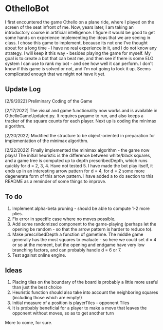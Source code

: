 # OthelloBot

I first encountered the game Othello on a plane ride, where I played on the screen of the seat infront of me. Now, years later, I am taking an introductory course in artificial intelligence. I figure it would be good to get some hands on experience implementing the ideas that we are seeing in class. I chose this game to implement, because its not one I've thought about for a long time - I have no real experience in it, and I do not know any strategy. I will keep it this way - besides playing the game for myself. My goal is to create a bot that can beat me, and then see if there is some ELO system I can use to rank my bot - and see how well it can perform. I don't know if this game is solved or not, and I'm not going to look it up. Seems complicated enough that we might not have it yet.

Update Log
----------
[2/9/2022] Preliminary Coding of the Game

[2/17/2022] The visual and game functionality now works and is available in OthelloGameUpdated.py. It requires pygame to run, and also keeps a tracker of the square counts for each player. Next up is coding the minimax algorithm.

[2/20/2022] Modified the structure to be object-oriented in preparation for implementation of the minimax algorithm.

[2/22/2022] Finally implemented the minimax algorithm - the game now plays! The initial heuristic is the difference between white/black squares, and a game tree is computed up to depth prescribedDepth, which runs quickly for d = 2, 3, 4. Have not tested 5. I have made the bot play itself, it ends up in an interesting arrow pattern for d = 4, for d = 2 some more degenerate form of this arrow pattern. I have added a to do section to this README as a reminder of some things to improve.

To do
-----
1. Implement alpha-beta pruning - should be able to compute 1-2 more plies.
2. Fix error in specific case where no moves possible.
3. Add some randomized component to the game-playing (perhaps let the opening be random - so that the arrow pattern is harder to reduce to).
4. Make prescribedDepth a function of gametime. The middle game generally has the most squares to evaluate - so here we could set d = 4 or so at the moment, but the opening and endgame have very low branching factors, and can probably handle d = 6 or 7.
5. Test against online engine.

Ideas
-----
1. Placing tiles on the boundary of the board is probably a little more useful than just the best choice
2. Heuristic function should also take into account the neighboring squares (including those which are empty!)
3. Initial measure of a position is playerTiles - opponent Tiles
4. It is probably beneficial for a player to make a move that leaves the opponent without moves, so as to get another turn

More to come, for sure.
